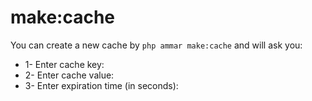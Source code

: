 # make:cache

You can create a new cache by `php ammar make:cache` and will ask you:

* 1- Enter cache key:
* 2- Enter cache value:
* 3- Enter expiration time (in seconds):
